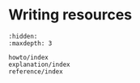 # Writing resources


```{toctree}
:hidden:
:maxdepth: 3

howto/index
explanation/index
reference/index
```
